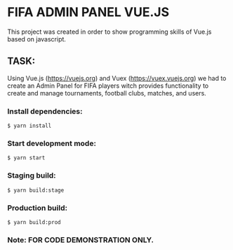 # FIFA ADMIN PANEL VUE.JS

This project was created in order to show programming skills of Vue.js based on javascript.

## TASK:
Using Vue.js (https://vuejs.org) and Vuex (https://vuex.vuejs.org) we had to create an Admin Panel
 for FIFA players witch provides functionality to create and manage tournaments, football clubs, 
 matches, and users.
 
### Install dependencies:
`$ yarn install`

### Start development mode:
`$ yarn start`

### Staging build: 
`$ yarn build:stage`

### Production build:
`$ yarn build:prod` 


### Note: FOR CODE DEMONSTRATION ONLY.
